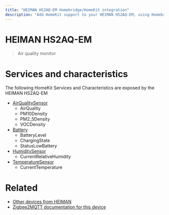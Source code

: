 ```yaml
---
title: "HEIMAN HS2AQ-EM Homebridge/HomeKit integration"
description: "Add HomeKit support to your HEIMAN HS2AQ-EM, using Homebridge, Zigbee2MQTT and homebridge-z2m."
---
```

<!---
This file has been GENERATED using src/docgen/docgen.ts
DO NOT EDIT THIS FILE MANUALLY!
-->
# HEIMAN HS2AQ-EM
> Air quality monitor


# Services and characteristics
The following HomeKit Services and Characteristics are exposed by
the HEIMAN HS2AQ-EM

* [AirQualitySensor](../../air_quality.md)
  * AirQuality
  * PM10Density
  * PM2_5Density
  * VOCDensity
* [Battery](../../battery.md)
  * BatteryLevel
  * ChargingState
  * StatusLowBattery
* [HumiditySensor](../../sensors.md)
  * CurrentRelativeHumidity
* [TemperatureSensor](../../sensors.md)
  * CurrentTemperature


# Related
* [Other devices from HEIMAN](../index.md#heiman)
* [Zigbee2MQTT documentation for this device](https://www.zigbee2mqtt.io/devices/HS2AQ-EM.html)